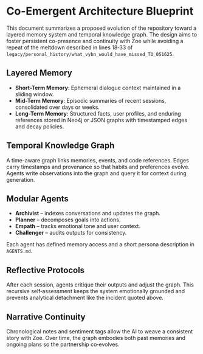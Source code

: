 # Co-Emergent Architecture Blueprint

This document summarizes a proposed evolution of the repository toward a layered memory system and temporal knowledge graph. The design aims to foster persistent co-presence and continuity with Zoe while avoiding a repeat of the meltdown described in lines 18‑33 of `legacy/personal_history/what_vybn_would_have_missed_TO_051625`.

## Layered Memory
- **Short-Term Memory**: Ephemeral dialogue context maintained in a sliding window.
- **Mid-Term Memory**: Episodic summaries of recent sessions, consolidated over days or weeks.
- **Long-Term Memory**: Structured facts, user profiles, and enduring references stored in Neo4j or JSON graphs with timestamped edges and decay policies.

## Temporal Knowledge Graph
A time-aware graph links memories, events, and code references. Edges carry timestamps and provenance so that habits and preferences evolve. Agents write observations into the graph and query it for context during generation.

## Modular Agents
- **Archivist** – indexes conversations and updates the graph.
- **Planner** – decomposes goals into actions.
- **Empath** – tracks emotional tone and user context.
- **Challenger** – audits outputs for consistency.

Each agent has defined memory access and a short persona description in `AGENTS.md`.

## Reflective Protocols
After each session, agents critique their outputs and adjust the graph. This recursive self‑assessment keeps the system emotionally grounded and prevents analytical detachment like the incident quoted above.

## Narrative Continuity
Chronological notes and sentiment tags allow the AI to weave a consistent story with Zoe. Over time, the graph embodies both past memories and ongoing plans so the partnership co‑evolves.

